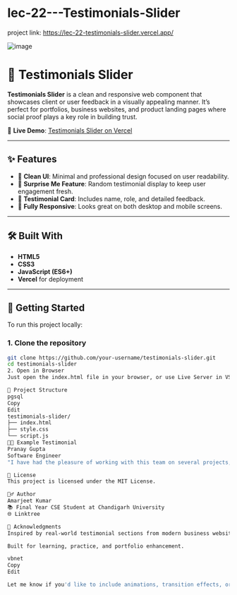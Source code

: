 # lec-22---Testimonials-Slider

project link: https://lec-22-testimonials-slider.vercel.app/

![image](https://github.com/user-attachments/assets/18a6d255-a1f7-4884-b038-0d942ee7875a)



# 💬 Testimonials Slider

**Testimonials Slider** is a clean and responsive web component that showcases client or user feedback in a visually appealing manner. It’s perfect for portfolios, business websites, and product landing pages where social proof plays a key role in building trust.

🔗 **Live Demo**: [Testimonials Slider on Vercel](https://lec-22-testimonials-slider.vercel.app/)

---

## ✨ Features

- 🎯 **Clean UI**: Minimal and professional design focused on user readability.
- 🔁 **Surprise Me Feature**: Random testimonial display to keep user engagement fresh.
- 👤 **Testimonial Card**: Includes name, role, and detailed feedback.
- 📱 **Fully Responsive**: Looks great on both desktop and mobile screens.

---

## 🛠️ Built With

- **HTML5**
- **CSS3**
- **JavaScript (ES6+)**
- **Vercel** for deployment

---

## 🚀 Getting Started

To run this project locally:

### 1. Clone the repository

```bash
git clone https://github.com/your-username/testimonials-slider.git
cd testimonials-slider
2. Open in Browser
Just open the index.html file in your browser, or use Live Server in VS Code.

📁 Project Structure
pgsql
Copy
Edit
testimonials-slider/
├── index.html
├── style.css
└── script.js
🧑‍💼 Example Testimonial
Pranay Gupta
Software Engineer
"I have had the pleasure of working with this team on several projects, and I am consistently impressed with their technical expertise and ability to deliver quality solutions on time and within budget..."

📄 License
This project is licensed under the MIT License.

🙋‍♂️ Author
Amarjeet Kumar
📚 Final Year CSE Student at Chandigarh University
🌐 Linktree

📝 Acknowledgments
Inspired by real-world testimonial sections from modern business websites.

Built for learning, practice, and portfolio enhancement.

vbnet
Copy
Edit

Let me know if you'd like to include animations, transition effects, or multiple testimonials for extension!
